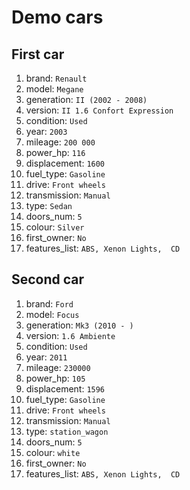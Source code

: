 # Demo cars

## First car

1. brand: `` Renault ``
1. model: `` Megane ``
1. generation: `` II (2002 - 2008) ``
1. version: `` II 1.6 Confort Expression ``
1. condition: `` Used ``
1. year: `` 2003 ``
1. mileage: `` 200 000 ``
1. power_hp: `` 116 ``
1. displacement: `` 1600 ``
1. fuel_type: `` Gasoline ``
1. drive: `` Front wheels ``
1. transmission: `` Manual ``
1. type: `` Sedan ``
1. doors_num: `` 5 ``
1. colour: `` Silver ``
1. first_owner: `` No ``
1. features_list: `` ABS, Xenon Lights,  CD ``

## Second car

1. brand: `` Ford ``
1. model: `` Focus ``
1. generation: `` Mk3 (2010 - ) ``
1. version: `` 1.6 Ambiente ``
1. condition: `` Used ``
1. year: `` 2011 ``
1. mileage: `` 230000 ``
1. power_hp: `` 105 ``
1. displacement: `` 1596 ``
1. fuel_type: `` Gasoline ``
1. drive: `` Front wheels ``
1. transmission: `` Manual ``
1. type: `` station_wagon ``
1. doors_num: `` 5 ``
1. colour: `` white ``
1. first_owner: `` No ``
1. features_list: `` ABS, Xenon Lights,  CD ``
